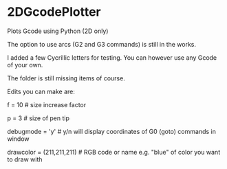 # 2DGcodePlotter
Plots Gcode using Python (2D only)

The option to use arcs (G2 and G3 commands) is still in the works.

I added a few Cycrillic letters for testing. You can however use any Gcode of your own.

The folder is still missing items of course.

Edits you can make are:

f = 10                    # size increase factor 

p = 3                     # size of pen tip

debugmode = 'y'           # y/n will display coordinates of G0 (goto) commands in window

drawcolor = (211,211,211) # RGB code or name e.g. "blue" of color you want to draw with

